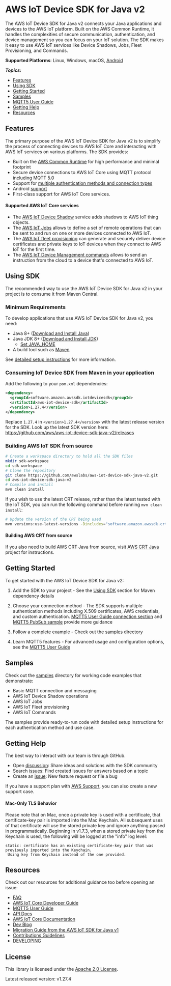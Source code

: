 # AWS IoT Device SDK for Java v2

The AWS IoT Device SDK for Java v2 connects your Java applications and devices to the AWS IoT platform. Built on the AWS Common Runtime, it handles the complexities of secure communication, authentication, and device management so you can focus on your IoT solution. The SDK makes it easy to use AWS IoT services like Device Shadows, Jobs, Fleet Provisioning, and Commands.

**Supported Platforms**: Linux, Windows, macOS, [Android](./documents/ANDROID.md)

*__Topics:__*
* [Features](#features)
* [Using SDK](#using-sdk)
* [Getting Started](#getting-started)
* [Samples](samples)
* [MQTT5 User Guide](./documents/MQTT5_Userguide.md)
* [Getting Help](#getting-help)
* [Resources](#resources)

## Features

The primary purpose of the AWS IoT Device SDK for Java v2 is to simplify the process of connecting devices to AWS IoT Core and interacting with AWS IoT services on various platforms. The SDK provides:

* Built on the [AWS Common Runtime](https://docs.aws.amazon.com/sdkref/latest/guide/common-runtime.html) for high performance and minimal footprint
* Secure device connections to AWS IoT Core using MQTT protocol including MQTT 5.0
* Support for [multiple authentication methods and connection types](./documents/MQTT5_Userguide.md#how-to-setup-mqtt5-builder-based-on-desired-connection-method)
* Android [support](./documents/ANDROID.md)
* First-class support for AWS IoT Core services.

#### Supported AWS IoT Core services

* The [AWS IoT Device Shadow](https://docs.aws.amazon.com/iot/latest/developerguide/iot-device-shadows.html) service adds shadows to AWS IoT thing objects.
* The [AWS IoT Jobs](https://docs.aws.amazon.com/iot/latest/developerguide/iot-jobs.html) allows to define a set of remote operations that can be sent to and run on one or more devices connected to AWS IoT.
* The [AWS IoT fleet provisioning](https://docs.aws.amazon.com/iot/latest/developerguide/provision-wo-cert.html) can generate and securely deliver device certificates and private keys to IoT devices when they connect to AWS IoT for the first time.
* The [AWS IoT Device Management commands](https://docs.aws.amazon.com/iot/latest/developerguide/iot-remote-command.html) allows to send an instruction from the cloud to a device that's connected to AWS IoT.

## Using SDK

The recommended way to use the AWS IoT Device SDK for Java v2 in your project is to consume it from Maven Central.

### Minimum Requirements

To develop applications that use AWS IoT Device SDK for Java v2, you need:
* Java 8+ ([Download and Install Java](https://www.java.com/en/download/help/download_options.html))
* Java JDK 8+ ([Download and Install JDK](https://docs.oracle.com/en/java/javase/18/install/overview-jdk-installation.html))
  * [Set JAVA_HOME](./documents/PREREQUISITES.md#set-java_home)
* A build tool such as [Maven](https://maven.apache.org/install.html)

See [detailed setup instructions](./documents/PREREQUISITES.md) for more information.

### Consuming IoT Device SDK from Maven in your application

Add the following to your `pom.xml` dependencies:

``` xml
<dependency>
  <groupId>software.amazon.awssdk.iotdevicesdk</groupId>
  <artifactId>aws-iot-device-sdk</artifactId>
  <version>1.27.4</version>
</dependency>
```

Replace `1.27.4` in `<version>1.27.4</version>` with the latest release version for the SDK.
Look up the latest SDK version here: https://github.com/aws/aws-iot-device-sdk-java-v2/releases

### Building AWS IoT SDK from source

``` sh
# Create a workspace directory to hold all the SDK files
mkdir sdk-workspace
cd sdk-workspace
# Clone the repository
git clone https://github.com/awslabs/aws-iot-device-sdk-java-v2.git
cd aws-iot-device-sdk-java-v2
# Compile and install
mvn clean install
```

If you wish to use the latest CRT release, rather than the latest tested with the IoT SDK, you can run the following command before running `mvn clean install`:

``` sh
# Update the version of the CRT being used
mvn versions:use-latest-versions -Dincludes="software.amazon.awssdk.crt*"
```

#### Building AWS CRT from source

If you also need to build AWS CRT Java from source, visit [AWS CRT Java](https://github.com/awslabs/aws-crt-java?tab=readme-ov-file#platform) project for instructions.

## Getting Started

To get started with the AWS IoT Device SDK for Java v2:

1. Add the SDK to your project - See the [Using SDK](#using-sdk) section for Maven dependency details

2. Choose your connection method - The SDK supports multiple authentication methods including X.509 certificates, AWS credentials, and custom authentication. [MQTT5 User Guide connection section](./documents/MQTT5_Userguide.md#how-to-setup-mqtt5-builder-based-on-desired-connection-method) and [MQTT5 PubSub sample](./samples/Mqtt5/PubSub/README.md) provide more guidance

3. Follow a complete example - Check out the [samples](samples) directory

4. Learn MQTT5 features - For advanced usage and configuration options, see the [MQTT5 User Guide](./documents/MQTT5_Userguide.md)

## Samples

Check out the [samples](samples) directory for working code examples that demonstrate:
- Basic MQTT connection and messaging
- AWS IoT Device Shadow operations
- AWS IoT Jobs
- AWS IoT Fleet provisioning
- AWS IoT Commands

The samples provide ready-to-run code with detailed setup instructions for each authentication method and use case.

## Getting Help

The best way to interact with our team is through GitHub.
* Open [discussion](https://github.com/aws/aws-iot-device-sdk-java-v2/discussions): Share ideas and solutions with the SDK community
* Search [issues](https://github.com/aws/aws-iot-device-sdk-java-v2/issues): Find created issues for answers based on a topic
* Create an [issue](https://github.com/aws/aws-iot-device-sdk-java-v2/issues/new/choose): New feature request or file a bug

If you have a support plan with [AWS Support](https://aws.amazon.com/premiumsupport/), you can also create a new support case.

#### Mac-Only TLS Behavior

Please note that on Mac, once a private key is used with a certificate, that certificate-key pair is imported into the Mac Keychain.  All subsequent uses of that certificate will use the stored private key and ignore anything passed in programmatically.  Beginning in v1.7.3, when a stored private key from the Keychain is used, the following will be logged at the "info" log level:

```
static: certificate has an existing certificate-key pair that was previously imported into the Keychain.
 Using key from Keychain instead of the one provided.
```

## Resources

Check out our resources for additional guidance too before opening an issue:

* [FAQ](./documents/FAQ.md)
* [AWS IoT Core Developer Guide](https://docs.aws.amazon.com/iot/latest/developerguide/what-is-aws-iot.html)
* [MQTT5 User Guide](./documents/MQTT5_Userguide.md)
* [API Docs](https://aws.github.io/aws-iot-device-sdk-java-v2/)
* [AWS IoT Core Documentation](https://docs.aws.amazon.com/iot/)
* [Dev Blog](https://aws.amazon.com/blogs/iot/category/internet-of-things/)
* [Migration Guide from the AWS IoT SDK for Java v1](./documents/MIGRATION_GUIDE.md)
* [Contributions Guidelines](./documents/CONTRIBUTING.md)
* [DEVELOPING](./documents/DEVELOPING.md)

## License

This library is licensed under the [Apache 2.0 License](./documents/LICENSE).

Latest released version: v1.27.4
